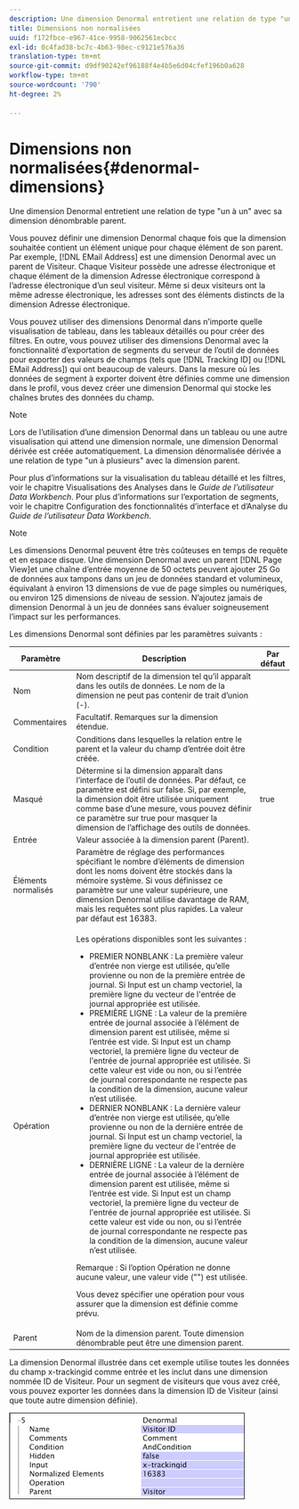 ```yaml
---
description: Une dimension Denormal entretient une relation de type "un à un" avec sa dimension dénombrable parent.
title: Dimensions non normalisées
uuid: f172fbce-e967-41ce-9958-9062561ecbcc
exl-id: 0c4fad38-bc7c-4b63-98ec-c9121e576a36
translation-type: tm+mt
source-git-commit: d9df90242ef96188f4e4b5e6d04cfef196b0a628
workflow-type: tm+mt
source-wordcount: '790'
ht-degree: 2%

---
```


# Dimensions non normalisées{#denormal-dimensions}

Une dimension Denormal entretient une relation de type &quot;un à un&quot; avec sa dimension dénombrable parent.

Vous pouvez définir une dimension Denormal chaque fois que la dimension souhaitée contient un élément unique pour chaque élément de son parent. Par exemple, [!DNL EMail Address] est une dimension Denormal avec un parent de Visiteur. Chaque Visiteur possède une adresse électronique et chaque élément de la dimension Adresse électronique correspond à l’adresse électronique d’un seul visiteur. Même si deux visiteurs ont la même adresse électronique, les adresses sont des éléments distincts de la dimension Adresse électronique.

Vous pouvez utiliser des dimensions Denormal dans n’importe quelle visualisation de tableau, dans les tableaux détaillés ou pour créer des filtres. En outre, vous pouvez utiliser des dimensions Denormal avec la fonctionnalité d’exportation de segments du serveur de l’outil de données pour exporter des valeurs de champs (tels que [!DNL Tracking ID] ou [!DNL EMail Address]) qui ont beaucoup de valeurs. Dans la mesure où les données de segment à exporter doivent être définies comme une dimension dans le profil, vous devez créer une dimension Denormal qui stocke les chaînes brutes des données du champ.

>[!NOTE]
>
>Lors de l’utilisation d’une dimension Denormal dans un tableau ou une autre visualisation qui attend une dimension normale, une dimension Denormal dérivée est créée automatiquement. La dimension dénormalisée dérivée a une relation de type &quot;un à plusieurs&quot; avec la dimension parent.

Pour plus d’informations sur la visualisation du tableau détaillé et les filtres, voir le chapitre Visualisations des Analyses dans le *Guide de l’utilisateur Data Workbench*. Pour plus d’informations sur l’exportation de segments, voir le chapitre Configuration des fonctionnalités d’interface et d’Analyse du *Guide de l’utilisateur Data Workbench*.

>[!NOTE]
>
>Les dimensions Denormal peuvent être très coûteuses en temps de requête et en espace disque. Une dimension Denormal avec un parent [!DNL Page View]et une chaîne d’entrée moyenne de 50 octets peuvent ajouter 25 Go de données aux tampons dans un jeu de données standard et volumineux, équivalant à environ 13 dimensions de vue de page simples ou numériques, ou environ 125 dimensions de niveau de session. N’ajoutez jamais de dimension Denormal à un jeu de données sans évaluer soigneusement l’impact sur les performances.

Les dimensions Denormal sont définies par les paramètres suivants :

<table id="table_532AD791E39B4CF296FFA1C33FB8302E"> 
 <thead> 
  <tr> 
   <th colname="col1" class="entry"> Paramètre </th> 
   <th colname="col2" class="entry"> Description </th> 
   <th colname="col3" class="entry"> Par défaut </th> 
  </tr> 
 </thead>
 <tbody> 
  <tr> 
   <td colname="col1"> Nom </td> 
   <td colname="col2"> Nom descriptif de la dimension tel qu’il apparaît dans les outils de données. Le nom de la dimension ne peut pas contenir de trait d’union (-). </td> 
   <td colname="col3"> </td> 
  </tr> 
  <tr> 
   <td colname="col1"> Commentaires </td> 
   <td colname="col2"> Facultatif. Remarques sur la dimension étendue. </td> 
   <td colname="col3"> </td> 
  </tr> 
  <tr> 
   <td colname="col1"> Condition </td> 
   <td colname="col2"> Conditions dans lesquelles la relation entre le parent et la valeur du champ d’entrée doit être créée. </td> 
   <td colname="col3"> </td> 
  </tr> 
  <tr> 
   <td colname="col1"> Masqué </td> 
   <td colname="col2"> Détermine si la dimension apparaît dans l’interface de l’outil de données. Par défaut, ce paramètre est défini sur false. Si, par exemple, la dimension doit être utilisée uniquement comme base d’une mesure, vous pouvez définir ce paramètre sur true pour masquer la dimension de l’affichage des outils de données. </td> 
   <td colname="col3"> true </td> 
  </tr> 
  <tr> 
   <td colname="col1"> Entrée </td> 
   <td colname="col2"> Valeur associée à la dimension parent (Parent). </td> 
   <td colname="col3"> </td> 
  </tr> 
  <tr> 
   <td colname="col1"> Éléments normalisés </td> 
   <td colname="col2"> Paramètre de réglage des performances spécifiant le nombre d’éléments de dimension dont les noms doivent être stockés dans la mémoire système. Si vous définissez ce paramètre sur une valeur supérieure, une dimension Denormal utilise davantage de RAM, mais les requêtes sont plus rapides. La valeur par défaut est 16383. </td> 
   <td colname="col3"> </td> 
  </tr> 
  <tr> 
   <td colname="col1"> Opération </td> 
   <td colname="col2"> <p>Les opérations disponibles sont les suivantes : </p> <p> 
     <ul id="ul_CCDC45838A3941BD949B6D21EA0492B3"> 
      <li id="li_F33898192A82437692B5C15684EFCF64"> PREMIER NONBLANK : La première valeur d’entrée non vierge est utilisée, qu’elle provienne ou non de la première entrée de journal. Si <span class="wintitle"> Input</span> est un champ vectoriel, la première ligne du vecteur de l'entrée de journal appropriée est utilisée. </li> 
      <li id="li_4ADD0A368BB74B64AD29126C8E7B333F"> PREMIÈRE LIGNE : La valeur de la première entrée de journal associée à l’élément de dimension parent est utilisée, même si l’entrée est vide. Si <span class="wintitle"> Input</span> est un champ vectoriel, la première ligne du vecteur de l'entrée de journal appropriée est utilisée. Si cette valeur est vide ou non, ou si l’entrée de journal correspondante ne respecte pas la condition de la dimension, aucune valeur n’est utilisée. </li> 
      <li id="li_C93CA22ADA634F21A6488BB3BEE7CB23"> DERNIER NONBLANK : La dernière valeur d’entrée non vierge est utilisée, qu’elle provienne ou non de la dernière entrée de journal. Si <span class="wintitle"> Input</span> est un champ vectoriel, la première ligne du vecteur de l'entrée de journal appropriée est utilisée. </li> 
      <li id="li_2FFE585521B14FE5ABBF66AAC47F22C4"> DERNIÈRE LIGNE : La valeur de la dernière entrée de journal associée à l’élément de dimension parent est utilisée, même si l’entrée est vide. Si <span class="wintitle"> Input</span> est un champ vectoriel, la première ligne du vecteur de l'entrée de journal appropriée est utilisée. Si cette valeur est vide ou non, ou si l’entrée de journal correspondante ne respecte pas la condition de la dimension, aucune valeur n’est utilisée. </li> 
     </ul> </p> <p> <p>Remarque :  Si l’option Opération ne donne aucune valeur, une valeur vide ("") est utilisée. </p> </p> <p> Vous devez spécifier une opération pour vous assurer que la dimension est définie comme prévu. </p> </td> 
   <td colname="col3"> </td> 
  </tr> 
  <tr> 
   <td colname="col1"> Parent </td> 
   <td colname="col2"> Nom de la dimension parent. Toute dimension dénombrable peut être une dimension parent. </td> 
   <td colname="col3"> </td> 
  </tr> 
 </tbody> 
</table>

La dimension Denormal illustrée dans cet exemple utilise toutes les données du champ x-trackingid comme entrée et les inclut dans une dimension nommée ID de Visiteur. Pour un segment de visiteurs que vous avez créé, vous pouvez exporter les données dans la dimension ID de Visiteur (ainsi que toute autre dimension définie).

![](assets/cfg_Transformation_Dim_Denormal.png)
